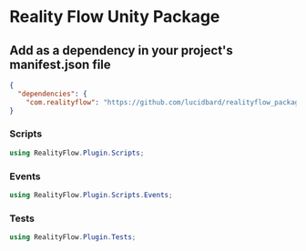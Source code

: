 # Reality Flow Unity Package


## Add as a dependency in your project's manifest.json file

```json
{
  "dependencies": {
    "com.realityflow": "https://github.com/lucidbard/realityflow_package.git"
}
```

### Scripts

```csharp
using RealityFlow.Plugin.Scripts;
```

### Events

```csharp
using RealityFlow.Plugin.Scripts.Events;
```


### Tests

```csharp
using RealityFlow.Plugin.Tests;
```

